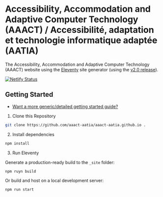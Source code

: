 # Accessibility, Accommodation and Adaptive Computer Technology (AAACT) / <span lang="fr">Accessibilité, adaptation et technologie informatique adaptée (AATIA)</span>

The Accessibility, Accommodation and Adaptive Computer Technology (AAACT) website using the [Eleventy](https://www.11ty.dev/) site generator (using the [v2.0 release](https://www.11ty.dev/blog/eleventy-v2/)).

[![Netlify Status](https://api.netlify.com/api/v1/badges/19b0b2b2-7ea6-4691-89e3-2c27e13ef486/deploy-status)](https://app.netlify.com/sites/aaact-aatia/deploys)

## Getting Started

* [Want a more generic/detailed getting started guide?](https://www.11ty.dev/docs/getting-started/)

1. Clone this Repository

``` bash
git clone https://github.com/aaact-aatia/aaact-aatia.github.io .
```

2. Install dependencies

``` bash
npm install
```

3. Run Eleventy

Generate a production-ready build to the `_site` folder:

``` bash
npm ruyn build
```

Or build and host on a local development server:

``` bash
npm run start
```
